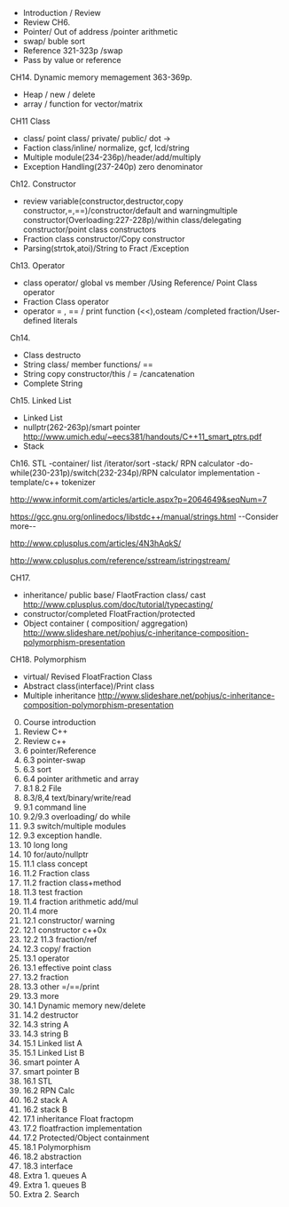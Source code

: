 - Introduction / Review 
- Review
CH6. 
 - Pointer/ Out of address /pointer arithmetic
 - swap/ buble sort
 - Reference 321-323p /swap 
 - Pass by value or reference

CH14. Dynamic memory memagement 363-369p.
- Heap / new / delete
- array / function for vector/matrix

CH11 Class
 - class/ point class/ private/ public/ dot ->
 - Faction class/inline/ normalize, gcf, lcd/string
 - Multiple module(234-236p)/header/add/multiply
 - Exception Handling(237-240p) zero denominator

Ch12. Constructor
- review variable(constructor,destructor,copy constructor,=,==)/constructor/default and warningmultiple constructor(Overloading:227-228p)/within class/delegating constructor/point class constructors
- Fraction class constructor/Copy constructor
- Parsing(strtok,atoi)/String to Fract /Exception

Ch13. Operator
 - class operator/ global vs member /Using Reference/ Point Class operator
 - Fraction Class operator
 - operator = , == / print function (<<),osteam /completed fraction/User-defined literals
 
Ch14.
 - Class destructo
 - String class/ member functions/ ==
 - String copy constructor/this / = /cancatenation
 - Complete String

Ch15. Linked List
 - Linked List
 - nullptr(262-263p)/smart pointer http://www.umich.edu/~eecs381/handouts/C++11_smart_ptrs.pdf
 - Stack

Ch16. STL
 -container/ list /iterator/sort
 -stack/ RPN calculator
 -do-while(230-231p)/switch(232-234p)/RPN calculator implementation
 -template/c++ tokenizer 

http://www.informit.com/articles/article.aspx?p=2064649&seqNum=7 
 
https://gcc.gnu.org/onlinedocs/libstdc++/manual/strings.html  --Consider more--

http://www.cplusplus.com/articles/4N3hAqkS/

http://www.cplusplus.com/reference/sstream/istringstream/
 
CH17. 
 - inheritance/ public base/ FlaotFraction class/ cast http://www.cplusplus.com/doc/tutorial/typecasting/
 - constructor/completed FloatFraction/protected
 - Object container ( composition/ aggregation) http://www.slideshare.net/pohjus/c-inheritance-composition-polymorphism-presentation
 
CH18. Polymorphism
 - virtual/ Revised FloatFraction Class
 - Abstract class(interface)/Print class
 - Multiple inheritance http://www.slideshare.net/pohjus/c-inheritance-composition-polymorphism-presentation
 








0. Course introduction
1. Review C++
2. Review c++
3. 6 pointer/Reference
4. 6.3 pointer-swap
5. 6.3 sort
6. 6.4 pointer arithmetic and array
7. 8.1 8.2 File
8. 8.3/8,4 text/binary/write/read
9. 9.1 command line
10. 9.2/9.3  overloading/ do while
11. 9.3 switch/multiple modules
12. 9.3 exception handle.
13. 10 long long 
14. 10 for/auto/nullptr
15. 11.1 class concept
16. 11.2 Fraction class
17. 11.2 fraction class+method
18. 11.3 test fraction
19. 11.4 fraction arithmetic add/mul
20. 11.4 more
21. 12.1 constructor/ warning
22. 12.1 constructor  c++0x
23. 12.2 11.3 fraction/ref
24. 12.3 copy/ fraction
25. 13.1 operator
26. 13.1 effective point class
27. 13.2 fraction 
28. 13.3 other =/==/print
29. 13.3 more
30. 14.1 Dynamic memory new/delete
31. 14.2 destructor
32. 14.3 string A
33. 14.3 string B
34. 15.1 Linked list A
35. 15.1 Linked List B
36. smart pointer A
37. smart pointer B
38. 16.1 STL
39. 16.2 RPN Calc  
40. 16.2 stack A
41. 16.2 stack B
42. 17.1 inheritance Float fractopm
43. 17.2 floatfraction implementation
44. 17.2 Protected/Object containment
45. 18.1  Polymorphism
46. 18.2 abstraction
47. 18.3 interface
48. Extra 1. queues A
49. Extra 1. queues B
50. Extra 2. Search
